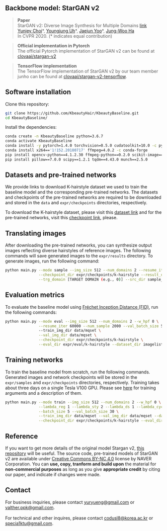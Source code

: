 ## Backbone model: StarGAN v2
> **Paper**<br>
> StarGAN v2: Diverse Image Synthesis for Multiple Domains [link](https://arxiv.org/abs/1912.01865)<br>
> [Yunjey Choi](https://github.com/yunjey)\*, [Youngjung Uh](https://github.com/youngjung)\*, [Jaejun Yoo](http://jaejunyoo.blogspot.com/search/label/kr)\*, [Jung-Woo Ha](https://www.facebook.com/jungwoo.ha.921)<br>
> In CVPR 2020. (* indicates equal contribution)<br>

> **Official implementation in Pytorch**<br>
> The official Pytorch implementation of StarGAN v2 can be found at [clovaai/stargan-v2](https://github.com/clovaai/stargan-v2)<br>

> **TensorFlow implementation**<br>
> The TensorFlow implementation of StarGAN v2 by our team member junho can be found at [clovaai/stargan-v2-tensorflow](https://github.com/clovaai/stargan-v2-tensorflow).

## Software installation
Clone this repository:

```bash
git clone https://github.com/KbeautyHair/KbeautyBaseline.git
cd KbeautyBaseline/
```

Install the dependencies:
```bash
conda create -n KbeautyBaseline python=3.6.7
conda activate KbeautyBaseline
conda install -y pytorch=1.4.0 torchvision=0.5.0 cudatoolkit=10.0 -c pytorch
conda install x264=='1!152.20180717' ffmpeg=4.0.2 -c conda-forge
pip install opencv-python==4.1.2.30 ffmpeg-python==0.2.0 scikit-image==0.16.2
pip install pillow==7.0.0 scipy==1.2.1 tqdm==4.43.0 munch==2.5.0
```

## Datasets and pre-trained networks
We provide links to download K-hairstyle dataset we used to train the baseline model and the corresponding pre-trained networks. The datasets and checkpoints of the pre-trained networks are required to be downloaded and stored in the `data` and `expr/checkpoints` directories, respectively.

To download the K-hairstyle dataset, please visit this [dataset link](link) and for the pre-trained networks, visit this [checkpoint link](https://drive.google.com/file/d/1EYbJCUZBITAer2jscfguL3lNFZNMSaVy/view?usp=sharing), please.

## Translating images
After downloading the pre-trained networks, you can synthesize output images reflecting diverse hairstyles of reference images. The following commands will save generated images to the `expr/results` directory. 
To generate images, run the following command:
```bash
python main.py --mode sample --img_size 512 --num_domains 2 --resume_iter 60000 --w_hpf 0 \
               --checkpoint_dir expr/checkpoints/k-hairstyle --result_dir expr/results/k-hairstyle \
               --trg_domain [TARGET DOMAIN (e.g., 0)] --src_dir sample_images/src --ref_dir sample_images/ref               
```

## Evaluation metrics
To evaluate the baseline model using [Fr&eacute;chet Inception Distance (FID)](https://arxiv.org/abs/1706.08500), run the following commands:
```bash
python main.py --mode eval --img_size 512 --num_domains 2 --w_hpf 0 \
               --resume_iter 60000 --num_sample 2000 --val_batch_size 50 \        
               --train_img_dir data/mqset \
               --val_img_dir data/mqset \
               --checkpoint_dir expr/checkpoints/k-hairstyle \
               --eval_dir expr/eval/k-hairstyle --dataset_dir imagelists
```

## Training networks
To train the baseline model from scratch, run the following commands. Generated images and network checkpoints will be stored in the `expr/samples` and `expr/checkpoints` directories, respectively. Training takes about three days on a single Tesla V100 GPU. Please see [here](https://github.com/KbeautyHair/KbeautyBaseline/blob/master/main.py#L76-L122) for training arguments and a description of them.

```bash
python main.py --mode train --img_size 512 --num_domains 2 --w_hpf 0 \
               --lambda_reg 1 --lambda_sty 2 --lambda_ds 1 --lambda_cyc 2 \
               --batch_size 5 --val_batch_size 30 \
               --train_img_dir data/mqset --val_img_dir data/mqset --dataset_dir imagelists \
               --checkpoint_dir expr/checkpoints/k-hairstyle --eval_dir expr/eval/k-hairstyle --sample_dir expr/samples/k-hairstyle
```

## Reference
If you want to get more details of the original model Stargan v2, [this repository](https://github.com/clovaai/stargan-v2) will be useful.
The source code, pre-trained models of StarGAN v2 are available under [Creative Commons BY-NC 4.0](https://github.com/clovaai/stargan-v2/blob/master/LICENSE) license by NAVER Corporation. You can **use, copy, tranform and build upon** the material for **non-commercial purposes** as long as you give **appropriate credit** by citing our paper, and indicate if changes were made. 

## Contact
For business inquiries, please contact yuryueng@gmail.com or valther.ppk@gmail.com.<br/>	
For technical and other inquires, please contact codusl8@korea.ac.kr or specia1ktu@gmail.com.
